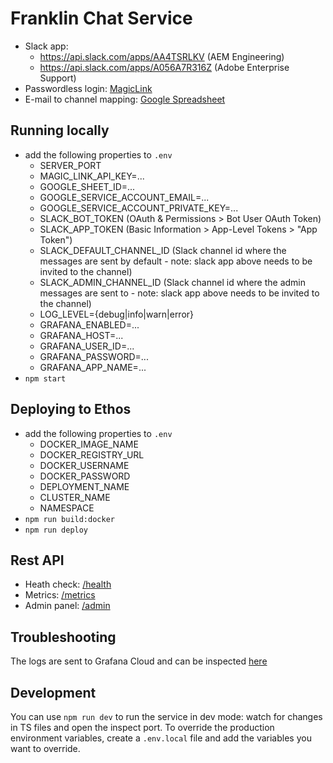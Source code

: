 # Franklin Chat Service
- Slack app:
  - https://api.slack.com/apps/AA4TSRLKV (AEM Engineering)
  - https://api.slack.com/apps/A056A7R316Z (Adobe Enterprise Support)
- Passwordless login: [MagicLink](https://dashboard.magic.link/app?cid=pDpB8lFitWJs6e-dh2Q5EJ3-nqRinvpEFWnh2dO4leU=)
- E-mail to channel mapping: [Google Spreadsheet](https://docs.google.com/spreadsheets/d/1ODgfW1hBKvVM1yBfMX06EBUpL_kPfUNMkctCuiNRoWw/edit?usp=sharing) 

## Running locally
- add the following properties to `.env`
  - SERVER_PORT
  - MAGIC_LINK_API_KEY=...
  - GOOGLE_SHEET_ID=...
  - GOOGLE_SERVICE_ACCOUNT_EMAIL=...
  - GOOGLE_SERVICE_ACCOUNT_PRIVATE_KEY=...
  - SLACK_BOT_TOKEN  (OAuth & Permissions > Bot User OAuth Token)
  - SLACK_APP_TOKEN (Basic Information > App-Level Tokens > "App Token")
  - SLACK_DEFAULT_CHANNEL_ID (Slack channel id where the messages are sent by default - note: slack app above needs to be invited to the channel)
  - SLACK_ADMIN_CHANNEL_ID (Slack channel id where the admin messages are sent to - note: slack app above needs to be invited to the channel)
  - LOG_LEVEL={debug|info|warn|error}
  - GRAFANA_ENABLED=...
  - GRAFANA_HOST=...
  - GRAFANA_USER_ID=...
  - GRAFANA_PASSWORD=...
  - GRAFANA_APP_NAME=...
- `npm start`

## Deploying to Ethos
- add the following properties to `.env`
  - DOCKER_IMAGE_NAME
  - DOCKER_REGISTRY_URL
  - DOCKER_USERNAME
  - DOCKER_PASSWORD
  - DEPLOYMENT_NAME
  - CLUSTER_NAME
  - NAMESPACE
- `npm run build:docker`
- `npm run deploy`

## Rest API
- Heath check: [/health](https://franklin-chat-service-ns-team-sites-xp-outbound-marketing-stage.ethos09-prod-va7.ethos.adobe.net/health)
- Metrics: [/metrics](https://franklin-chat-service-ns-team-sites-xp-outbound-marketing-stage.ethos09-prod-va7.ethos.adobe.net/metrics)
- Admin panel: [/admin](https://franklin-chat-service-ns-team-sites-xp-outbound-marketing-stage.ethos09-prod-va7.ethos.adobe.net/admin)

## Troubleshooting
The logs are sent to Grafana Cloud and can be inspected [here](https://tsaplin.grafana.net/goto/mPw31Ys4R?orgId=1)

## Development
You can use `npm run dev` to run the service in dev mode: watch for changes in TS files and open the inspect port.
To override the production environment variables, create a `.env.local` file and add the variables you want to override.
